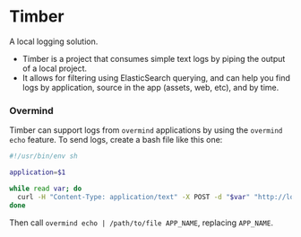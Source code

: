 # Timber

A local logging solution.

- Timber is a project that consumes simple text logs by piping the output of a local project.
- It allows for filtering using ElasticSearch querying, and can help you find logs by application, source in the app (assets, web, etc), and by time.

### Overmind

Timber can support logs from `overmind` applications by using the `overmind echo` feature. To send logs, create a bash file like this one:

```bash
#!/usr/bin/env sh

application=$1

while read var; do
  curl -H "Content-Type: application/text" -X POST -d "$var" "http://localhost:6778/logs?log_type=overmind&application=$application" >/dev/null 2>&1
done
```

Then call `overmind echo | /path/to/file APP_NAME`, replacing `APP_NAME`.
